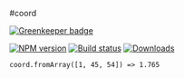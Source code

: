 #coord

[![Greenkeeper badge](https://badges.greenkeeper.io/zhuangya/coord.svg)](https://greenkeeper.io/)

[![NPM version][npm-image]][npm-url]
[![Build status][travis-image]][travis-url]
[![Downloads][downloads-image]][downloads-url]

`coord.fromArray([1, 45, 54]) => 1.765`




[npm-image]: https://img.shields.io/npm/v/coord.svg?style=flat-square
[npm-url]: https://npmjs.org/package/coord
[travis-image]: https://img.shields.io/travis/zhuangya/coord.svg?style=flat-square
[travis-url]: https://travis-ci.org/zhuangya/coord
[downloads-image]: http://img.shields.io/npm/dm/coord.svg?style=flat-square
[downloads-url]: https://npmjs.org/package/coord
